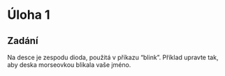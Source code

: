 # Úloha 1
## Zadání
Na desce je zespodu dioda, použitá v příkazu “blink”. Příklad upravte tak, aby deska morseovkou blikala vaše jméno.
